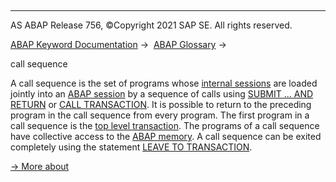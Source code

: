   

* * *

AS ABAP Release 756, ©Copyright 2021 SAP SE. All rights reserved.

[ABAP Keyword Documentation](javascript:call_link\('abenabap.htm'\)) →  [ABAP Glossary](javascript:call_link\('abenabap_glossary.htm'\)) → 

call sequence

A call sequence is the set of programs whose [internal sessions](javascript:call_link\('abeninternal_session_glosry.htm'\) "Glossary Entry") are loaded jointly into an [ABAP session](javascript:call_link\('abenabap_session_glosry.htm'\) "Glossary Entry") by a sequence of calls using [SUBMIT ... AND RETURN](javascript:call_link\('abapsubmit.htm'\)) or [CALL TRANSACTION](javascript:call_link\('abapcall_transaction.htm'\)). It is possible to return to the preceding program in the call sequence from every program. The first program in a call sequence is the [top level transaction](javascript:call_link\('abentop_level_transaction_glosry.htm'\) "Glossary Entry"). The programs of a call sequence have collective access to the [ABAP memory](javascript:call_link\('abenabap_memory_glosry.htm'\) "Glossary Entry"). A call sequence can be exited completely using the statement [LEAVE TO TRANSACTION](javascript:call_link\('abapleave_to_transaction.htm'\)).

[→ More about](javascript:call_link\('abenabap_program_call.htm'\))